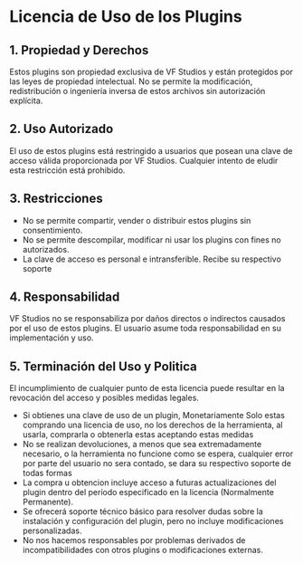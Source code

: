 # Licencia de Uso de los Plugins

## 1. Propiedad y Derechos
Estos plugins son propiedad exclusiva de VF Studios y están protegidos por las leyes de propiedad intelectual. No se permite la modificación, redistribución o ingeniería inversa de estos archivos sin autorización explícita.

## 2. Uso Autorizado
El uso de estos plugins está restringido a usuarios que posean una clave de acceso válida proporcionada por VF Studios. Cualquier intento de eludir esta restricción está prohibido.

## 3. Restricciones
- No se permite compartir, vender o distribuir estos plugins sin consentimiento.
- No se permite descompilar, modificar ni usar los plugins con fines no autorizados.
- La clave de acceso es personal e intransferible. Recibe su respectivo soporte

## 4. Responsabilidad
VF Studios no se responsabiliza por daños directos o indirectos causados por el uso de estos plugins. El usuario asume toda responsabilidad en su implementación y uso.

## 5. Terminación del Uso y Politica
El incumplimiento de cualquier punto de esta licencia puede resultar en la revocación del acceso y posibles medidas legales.

- Si obtienes una clave de uso de un plugin, Monetariamente Solo estas comprando una licencia de uso, no los derechos de la herramienta, al usarla, comprarla o obtenerla estas aceptando estas medidas
- No se realizan devoluciones, a menos que sea extremadamente necesario, o la herramienta no funcione como se espera, cualquier error por parte del usuario no sera contado, se dara su respectivo soporte de todas formas
- La compra u obtencion incluye acceso a futuras actualizaciones del plugin dentro del período especificado en la licencia (Normalmente Permanente).
- Se ofrecerá soporte técnico básico para resolver dudas sobre la instalación y configuración del plugin, pero no incluye modificaciones personalizadas.
- No nos hacemos responsables por problemas derivados de incompatibilidades con otros plugins o modificaciones externas.
